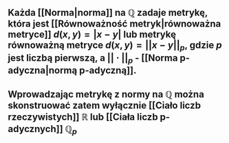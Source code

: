 ## Każda [[Norma|norma]] na $\mathbb{Q}$ zadaje metrykę, która jest [[Równoważność metryk|równoważna metryce]] $d(x,y)=|x-y|$ lub metrykę równoważną metryce $d(x,y)=||x-y||_p$, gdzie $p$ jest liczbą pierwszą, a $||\cdot||_p$ - [[Norma p-adyczna|normą p-adyczną]].

## Wprowadzając metrykę z normy na $\mathbb{Q}$ można skonstruować zatem wyłącznie [[Ciało liczb rzeczywistych]] $\mathbb{R}$ lub [[Ciała liczb p-adycznych]] $\mathbb{Q}_p$